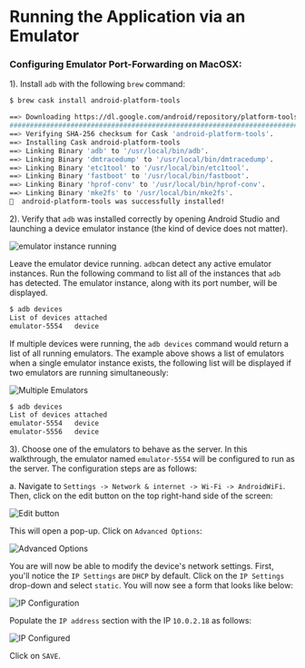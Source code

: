 # Running the Application via an Emulator

### Configuring Emulator Port-Forwarding on MacOSX:

1). Install `adb` with the following `brew` command:

```bash
$ brew cask install android-platform-tools

==> Downloading https://dl.google.com/android/repository/platform-tools_r29.0.6-
######################################################################## 100.0%
==> Verifying SHA-256 checksum for Cask 'android-platform-tools'.
==> Installing Cask android-platform-tools
==> Linking Binary 'adb' to '/usr/local/bin/adb'.
==> Linking Binary 'dmtracedump' to '/usr/local/bin/dmtracedump'.
==> Linking Binary 'etc1tool' to '/usr/local/bin/etc1tool'.
==> Linking Binary 'fastboot' to '/usr/local/bin/fastboot'.
==> Linking Binary 'hprof-conv' to '/usr/local/bin/hprof-conv'.
==> Linking Binary 'mke2fs' to '/usr/local/bin/mke2fs'.
🍺  android-platform-tools was successfully installed!
```

2). Verify that `adb` was installed correctly by opening Android Studio and launching a device emulator instance (the kind of device does not matter).

![emulator instance running](resources/emulatorRunning.png)

Leave the emulator device running. `adb`can detect any active emulator instances. Run the following command to list all of the instances that `adb` has detected.  The emulator instance, along with its port number, will be displayed.

```bash
$ adb devices
List of devices attached
emulator-5554	device
```

If multiple devices were running, the `adb devices` command would return a list of all running emulators. The example above shows a list of emulators when a single emulator instance exists, the following list will be displayed if two emulators are running simultaneously:

![Multiple Emulators](resources/multipleEmulators.png)

```bash
$ adb devices
List of devices attached
emulator-5554	device
emulator-5556	device
```

3). Choose one of the emulators to behave as the server. In this walkthrough, the emulator named `emulator-5554` will be configured to run as the server.  The configuration steps are as follows:

a. Navigate to `Settings -> Network & internet -> Wi-Fi -> AndroidWiFi`.  Then, click on the edit button on the top right-hand side of the screen:

![Edit button](resources/editButton.png)

This will open a pop-up. Click on `Advanced Options`:

![Advanced Options](resources/advancedOptions.png)

You are will now be able to modify the device's network settings. First, you'll notice the `IP Settings` are `DHCP` by default. Click on the `IP Settings` drop-down and select `static`.  You will now see a form that looks like below:

![IP Configuration](resources/IPConfiguration.png)

Populate the `IP address` section with the IP `10.0.2.18` as follows:

![IP Configured](resources/ipAdded.png)

Click on `SAVE`.
